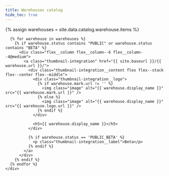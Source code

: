 ```yaml
---
title: Warehouses catalog
hide_toc: true
---
```


<div class="destinations-catalog">
  <div class="destinations-catalog__section">
    <div class="flex flex--wrap waffle waffle--large">
      {% assign warehouses = site.data.catalog.warehouse.items %}

      {% for warehouse in warehouses %}
        {% if warehouse.status contains "PUBLIC" or warehouse.status contains "BETA" %}
          <div class="flex__column flex__column--6 flex__column--4@medium">
            <a class="thumbnail-integration" href="{{ site.baseurl }}/{{ warehouse.url }}/">
              <div class="thumbnail-integration__content flex flex--stack flex--center flex--middle">
                <div class="thumbnail-integration__logo">
                  {% if warehouse.mark.url != '' %}
                    <img class="image" alt="{{ warehouse.display_name }}" src="{{ warehouse.mark.url }}" />
                  {% else %}
                    <img class="image" alt="{{ warehouse.display_name }}" src="{{ warehouse.logo.url }}" />
                  {% endif %}
                </div>

                <h5>{{ warehouse.display_name }}</h5>
              </div>

              {% if warehouse.status == 'PUBLIC_BETA' %}
                <p class="thumbnail-integration__label">Beta</p>
              {% endif %}
            </a>
          </div>
        {% endif %}
      {% endfor %}
    </div>
  </div>
</div>

